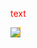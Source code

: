 <span style="color: red;">text</span>


<img src="https://render.githubusercontent.com/render/math?math=e^{i \pi} = -1" style="background-color:orange;">

